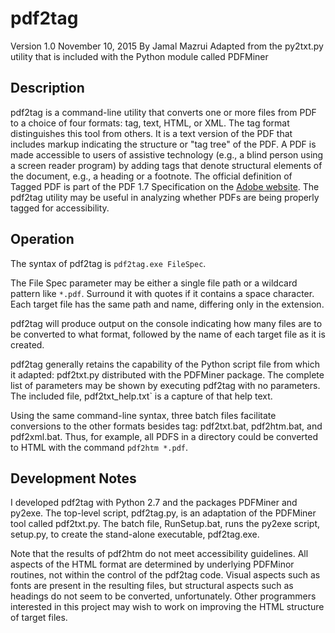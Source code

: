 # pdf2tag
Version 1.0
November 10, 2015
By Jamal Mazrui
Adapted from the py2txt.py utility that is included with the Python module called PDFMiner

## Description

pdf2tag is a command-line utility that converts one or more files from PDF to a choice of four formats: tag, text, HTML, or XML.  The tag format distinguishes this tool from others.  It is a text version of the PDF that includes markup indicating the structure or "tag tree" of the PDF.  A PDF is made accessible to users of assistive technology (e.g., a blind person using a screen reader program) by adding tags that denote structural elements of the document, e.g., a heading or a footnote.  The official definition of Tagged PDF is part of the PDF 1.7 Specification on the [Adobe website](http://www.adobe.com/content/dam/Adobe/en/devnet/acrobat/pdfs/pdf_reference_1-7.pdf).  The pdf2tag utility may be useful in analyzing whether PDFs are being properly tagged for accessibility.

## Operation

The syntax of pdf2tag is `pdf2tag.exe FileSpec`.

The File Spec parameter may be either a single file path or a wildcard pattern like `*.pdf`.  Surround it with quotes if it contains a space character.  Each target file has the same path and name, differing only in the extension.

pdf2tag will produce output on the console indicating how many files are to be converted to what format, followed by the name of each target file as it is created.

pdf2tag generally retains the capability of the Python script file from which it adapted:  pdf2txt.py distributed with the PDFMiner package.  The complete list of parameters may be shown by executing pdf2tag with no parameters.  The included file, pdf2txt_help.txt` is a capture of that help text.

Using the same command-line syntax, three batch files facilitate conversions to the other formats besides tag:  pdf2txt.bat, pdf2htm.bat, and pdf2xml.bat.  Thus, for example, all PDFS in a directory could be converted to HTML with the command `pdf2htm *.pdf`.

## Development Notes

I developed pdf2tag with Python 2.7 and the packages PDFMiner and py2exe.  The top-level script, pdf2tag.py, is an adaptation of the PDFMiner tool called pdf2txt.py.  The batch file, RunSetup.bat, runs the py2exe script, setup.py, to create the stand-alone executable, pdf2tag.exe.

Note that the results of pdf2htm do not meet accessibility guidelines.  All aspects of the HTML format are determined by underlying PDFMinor routines, not within the control of the pdf2tag code.  Visual aspects such as fonts are present in the resulting files, but structural aspects such as headings do not seem to be converted, unfortunately.  Other programmers interested in this project may wish to work on improving the HTML structure of target files.
